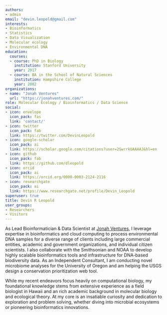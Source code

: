 ```yaml
---
authors:
- admin
email: "devin.leopold@gmail.com"
interests:
- Bioinformatics
- Statistics
- Data Visualization
- Molecular ecology
- Environmental DNA
education:
  courses:
  - course: PhD in Biology
    institution: Stanford University
    year: 2017
  - course: BA in the School of Natural Sciences
    institution: Hampshire College
    year: 2002
organizations:
- name: "Jonah Ventures"
  url: "https://jonahventures.com/"
role: Molecular Ecology / Bioinformatics / Data Science
social:
- icon: envelope
  icon_pack: fas
  link: 'contact/'
- icon: twitter
  icon_pack: fab
  link: https://twitter.com/DevinLeopold
- icon: google-scholar
  icon_pack: ai
  link: https://scholar.google.com/citations?user=2SwrrkUAAAAJ&hl=en
- icon: github
  icon_pack: fab
  link: https://github.com/dleopold
- icon: orcid
  icon_pack: ai
  link: https://orcid.org/0000-0003-2124-2116
- icon: researchgate
  icon_pack: ai
  link: https://www.researchgate.net/profile/Devin_Leopold
superuser: true
title: Devin R Leopold
user_groups:
- Researchers
- Visitors
---
```

 
As Lead Bioinformatician & Data Scientist at [Jonah Ventures](https://jonahventures.com/), I leverage expertise in bioinformatics and cloud computing to process environmental DNA samples for a diverse range of clients including large commercial entities, academic and government organizations, and individual citizen scientists. I also collaborate with the Smithsonian and NOAA to develop highly scalable bioinformatics tools and infrastructure for DNA-based biodiversity data. As an Independent Consultant, I am conducting novel microbiome analyses for the University of Oregon and am helping the USGS design a conservation prioritization web tool.
 
While my recent endeavors focus heavily on computational biology, my foundational knowledge stems from extensive experience as a field biologist in Hawaii and an rich academic background in molecular biology and ecological theory. At my core is an insatiable curiosity and dedication to exploration and problem solving, whether diving into microbial ecosystems or pioneering bioinformatics innovations.
